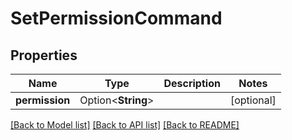 # SetPermissionCommand

## Properties

Name | Type | Description | Notes
------------ | ------------- | ------------- | -------------
**permission** | Option<**String**> |  | [optional]

[[Back to Model list]](../README.md#documentation-for-models) [[Back to API list]](../README.md#documentation-for-api-endpoints) [[Back to README]](../README.md)


